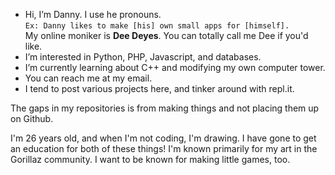 - Hi, I’m Danny. I use he pronouns. <br/>`Ex: Danny likes to make [his] own small apps for [himself].` <br/>My online moniker is **Dee Deyes**. You can totally call me Dee if you'd like.
- I’m interested in Python, PHP, Javascript, and databases.
- I’m currently learning about C++ and modifying my own computer tower.
- You can reach me at my email.
- I tend to post various projects here, and tinker around with repl.it.

The gaps in my repositories is from making things and not placing them up on Github.

I'm 26 years old, and when I'm not coding, I'm drawing. I have gone to get an education for both of these things! I'm known primarily for my art in the Gorillaz community. I want to be known for making little games, too.

